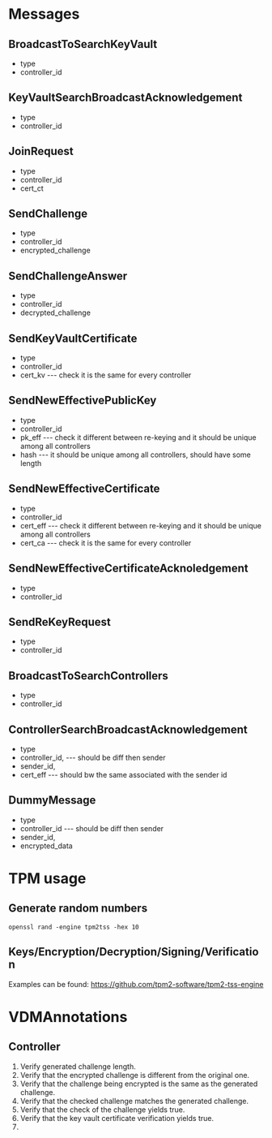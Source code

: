 # Messages
## BroadcastToSearchKeyVault
* type
* controller_id

## KeyVaultSearchBroadcastAcknowledgement
* type
* controller_id

## JoinRequest
* type
* controller_id
* cert_ct

## SendChallenge
* type
* controller_id
* encrypted_challenge

## SendChallengeAnswer
* type
* controller_id
* decrypted_challenge

## SendKeyVaultCertificate
* type
* controller_id
* cert_kv --- check it is the same for every controller

## SendNewEffectivePublicKey
* type
* controller_id
* pk_eff --- check it different between re-keying and it should be unique among all controllers
* hash --- it should be unique among all controllers, should have some length

## SendNewEffectiveCertificate
* type
* controller_id
* cert_eff --- check it different between re-keying and it should be unique among all controllers
* cert_ca --- check it is the same for every controller

## SendNewEffectiveCertificateAcknoledgement
* type
* controller_id

## SendReKeyRequest
* type
* controller_id

## BroadcastToSearchControllers
* type
* controller_id

## ControllerSearchBroadcastAcknowledgement
* type
* controller_id, --- should be diff then sender
* sender_id,
* cert_eff --- should bw the same associated with the sender id

## DummyMessage
* type
* controller_id --- should be diff then sender
* sender_id,
* encrypted_data

# TPM usage
## Generate random numbers

    openssl rand -engine tpm2tss -hex 10 

## Keys/Encryption/Decryption/Signing/Verification
Examples can be found: https://github.com/tpm2-software/tpm2-tss-engine

# VDMAnnotations

## Controller

1. Verify generated challenge length.
2. Verify that the encrypted challenge is different from the original one. 
3. Verify that the challenge being encrypted is the same as the generated challenge.
4. Verify that the checked challenge matches the generated challenge.
5. Verify that the check of the challenge yields true.
6. Verify that the key vault certificate verification yields true.
7. 
